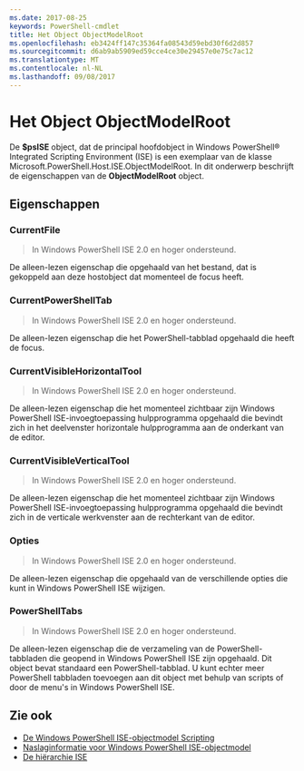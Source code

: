 ```yaml
---
ms.date: 2017-08-25
keywords: PowerShell-cmdlet
title: Het Object ObjectModelRoot
ms.openlocfilehash: eb3424ff147c35364fa08543d59ebd30f6d2d857
ms.sourcegitcommit: d6ab9ab5909ed59cce4ce30e29457e0e75c7ac12
ms.translationtype: MT
ms.contentlocale: nl-NL
ms.lasthandoff: 09/08/2017
---
```

# <a name="the-objectmodelroot-object"></a>Het Object ObjectModelRoot

De **$psISE** object, dat de principal hoofdobject in Windows PowerShell® Integrated Scripting Environment (ISE) is een exemplaar van de klasse Microsoft.PowerShell.Host.ISE.ObjectModelRoot.
In dit onderwerp beschrijft de eigenschappen van de **ObjectModelRoot** object.

## <a name="properties"></a>Eigenschappen

### <a name="currentfile"></a>CurrentFile

> In Windows PowerShell ISE 2.0 en hoger ondersteund. 

De alleen-lezen eigenschap die opgehaald van het bestand, dat is gekoppeld aan deze hostobject dat momenteel de focus heeft.

### <a name="currentpowershelltab"></a>CurrentPowerShellTab

> In Windows PowerShell ISE 2.0 en hoger ondersteund.

De alleen-lezen eigenschap die het PowerShell-tabblad opgehaald die heeft de focus.

### <a name="currentvisiblehorizontaltool"></a>CurrentVisibleHorizontalTool

> In Windows PowerShell ISE 2.0 en hoger ondersteund.

De alleen-lezen eigenschap die het momenteel zichtbaar zijn Windows PowerShell ISE-invoegtoepassing hulpprogramma opgehaald die bevindt zich in het deelvenster horizontale hulpprogramma aan de onderkant van de editor.

### <a name="currentvisibleverticaltool"></a>CurrentVisibleVerticalTool

> In Windows PowerShell ISE 2.0 en hoger ondersteund. 

De alleen-lezen eigenschap die het momenteel zichtbaar zijn Windows PowerShell ISE-invoegtoepassing hulpprogramma opgehaald die bevindt zich in de verticale werkvenster aan de rechterkant van de editor.

### <a name="options"></a>Opties

> In Windows PowerShell ISE 2.0 en hoger ondersteund. 

De alleen-lezen eigenschap die opgehaald van de verschillende opties die kunt in Windows PowerShell ISE wijzigen.

### <a name="powershelltabs"></a>PowerShellTabs

> In Windows PowerShell ISE 2.0 en hoger ondersteund. 

De alleen-lezen eigenschap die de verzameling van de PowerShell-tabbladen die geopend in Windows PowerShell ISE zijn opgehaald. Dit object bevat standaard een PowerShell-tabblad. U kunt echter meer PowerShell tabbladen toevoegen aan dit object met behulp van scripts of door de menu's in Windows PowerShell ISE.

## <a name="see-also"></a>Zie ook

- [De Windows PowerShell ISE-objectmodel Scripting](The-Windows-PowerShell-ISE-Scripting-Object-Model.md)
- [Naslaginformatie voor Windows PowerShell ISE-objectmodel](Windows-PowerShell-ISE-Object-Model-Reference.md)
- [De hiërarchie ISE](The-ISE-Object-Model-Hierarchy.md)
